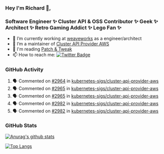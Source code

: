 ### Hey I'm Richard 👋, 

<h3 align="left">Software Engineer ✨ Cluster API & OSS Contributor ✨ Geek ✨ Architect ✨ Retro Gaming Addict ✨ Lego Fan ✨</h3>

- 🔭 I’m currently working at [weaveworks](https://github.com/weaveworks) as a engineer/architect
- 👯 I’m a maintainer of [Cluster API Provider AWS](https://github.com/kubernetes-sigs/cluster-api-provider-aws)
- 💬 I'm reading [Patch & Tweak](https://bjooks.com/products/patch-tweak-exploring-modular-synthesis)
- 📫 How to reach me: [![Twitter Badge](https://img.shields.io/badge/-@fruit_case-00acee?style=flat&logo=Twitter&logoColor=white)](https://twitter.com/intent/follow?screen_name=fruit_case "Follow on Twitter")

### GitHub Activity 

<!--START_SECTION:activity-->
1. 🗣 Commented on [#2964](https://github.com/kubernetes-sigs/cluster-api-provider-aws/issues/2964) in [kubernetes-sigs/cluster-api-provider-aws](https://github.com/kubernetes-sigs/cluster-api-provider-aws)
2. 🗣 Commented on [#2965](https://github.com/kubernetes-sigs/cluster-api-provider-aws/issues/2965) in [kubernetes-sigs/cluster-api-provider-aws](https://github.com/kubernetes-sigs/cluster-api-provider-aws)
3. 🗣 Commented on [#2965](https://github.com/kubernetes-sigs/cluster-api-provider-aws/issues/2965) in [kubernetes-sigs/cluster-api-provider-aws](https://github.com/kubernetes-sigs/cluster-api-provider-aws)
4. 🗣 Commented on [#2982](https://github.com/kubernetes-sigs/cluster-api-provider-aws/issues/2982) in [kubernetes-sigs/cluster-api-provider-aws](https://github.com/kubernetes-sigs/cluster-api-provider-aws)
5. 🗣 Commented on [#2982](https://github.com/kubernetes-sigs/cluster-api-provider-aws/issues/2982) in [kubernetes-sigs/cluster-api-provider-aws](https://github.com/kubernetes-sigs/cluster-api-provider-aws)
<!--END_SECTION:activity-->

### GitHub Stats

[![Anurag's github stats](https://github-readme-stats.vercel.app/api?username=richardcase&count_private=true&show_icons=true)](https://github.com/anuraghazra/github-readme-stats)

[![Top Langs](https://github-readme-stats.vercel.app/api/top-langs/?username=richardcase&hide=html&layout=compact)](https://github.com/anuraghazra/github-readme-stats)

